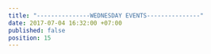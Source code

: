 ```yaml
---
title: "---------------WEDNESDAY EVENTS---------------"
date: 2017-07-04 16:32:00 +07:00
published: false
position: 15
---
```


